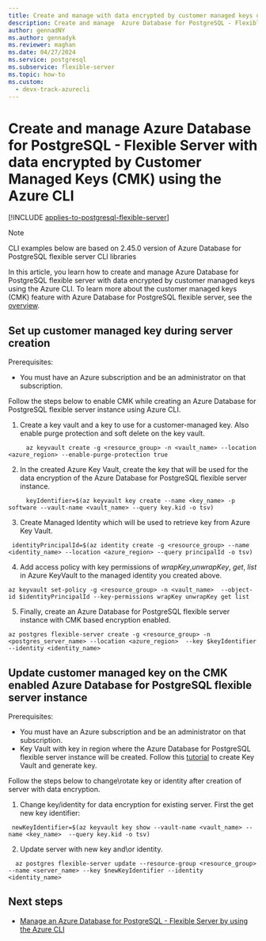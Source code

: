 ```yaml
---
title: Create and manage with data encrypted by customer managed keys using the Azure CLI
description: Create and manage  Azure Database for PostgreSQL - Flexible Server with data  encrypted by Customer Managed Keys using the Azure CLI.
author: gennadNY
ms.author: gennadyk
ms.reviewer: maghan
ms.date: 04/27/2024
ms.service: postgresql
ms.subservice: flexible-server
ms.topic: how-to
ms.custom:
  - devx-track-azurecli
---
```

# Create and manage  Azure Database for PostgreSQL - Flexible Server with data  encrypted by Customer Managed Keys (CMK) using the Azure CLI

[!INCLUDE [applies-to-postgresql-flexible-server](~/reusable-content/ce-skilling/azure/includes/postgresql/includes/applies-to-postgresql-flexible-server.md)]

> [!NOTE]  
> CLI examples below are based on 2.45.0 version of Azure Database for PostgreSQL flexible server CLI libraries

In this article, you learn how to create and manage Azure Database for PostgreSQL flexible server with data  encrypted by customer managed keys using the Azure CLI. To learn more about the customer managed keys (CMK) feature with Azure Database for PostgreSQL flexible server, see the [overview](concepts-data-encryption.md).

## Set up customer managed key during server creation

Prerequisites:

- You must have an Azure subscription and be an administrator on that subscription.

Follow the steps below to enable CMK while creating an Azure Database for PostgreSQL flexible server instance using Azure CLI.

1.  Create a key vault and a key to use for a customer-managed key. Also enable purge protection and soft delete on the key vault.

```azurecli-interactive
     az keyvault create -g <resource_group> -n <vault_name> --location <azure_region> --enable-purge-protection true
```

2.  In the created Azure Key Vault, create the key that will be used for the data encryption of the Azure Database for PostgreSQL flexible server instance.

```azurecli-interactive
     keyIdentifier=$(az keyvault key create --name <key_name> -p software --vault-name <vault_name> --query key.kid -o tsv)
```
3. Create Managed Identity which will be used to retrieve key from Azure Key Vault.
```azurecli-interactive
 identityPrincipalId=$(az identity create -g <resource_group> --name <identity_name> --location <azure_region> --query principalId -o tsv)
```

4. Add access policy with key permissions of *wrapKey*,*unwrapKey*, *get*, *list* in Azure KeyVault to the managed identity you created above.
```azurecli-interactive
az keyvault set-policy -g <resource_group> -n <vault_name>  --object-id $identityPrincipalId --key-permissions wrapKey unwrapKey get list
```
5.  Finally, create an Azure Database for PostgreSQL flexible server instance with CMK based encryption enabled.
```azurecli-interactive
az postgres flexible-server create -g <resource_group> -n <postgres_server_name> --location <azure_region>  --key $keyIdentifier --identity <identity_name>
```
## Update customer managed key on the CMK enabled Azure Database for PostgreSQL flexible server instance

Prerequisites:
- You must have an Azure subscription and be an administrator on that subscription.
- Key Vault with key in region where the Azure Database for PostgreSQL flexible server instance will be created. Follow this [tutorial](../../key-vault/general/quick-create-portal.md) to create Key Vault and generate key. 

Follow the steps below to change\rotate key or identity after creation of server with data encryption. 
1. Change key/identity  for data encryption for existing server. First the get new key identifier:
```azurecli-interactive
 newKeyIdentifier=$(az keyvault key show --vault-name <vault_name> --name <key_name>  --query key.kid -o tsv)
```
2. Update server with new key and\or identity.
```azurecli-interactive
  az postgres flexible-server update --resource-group <resource_group> --name <server_name> --key $newKeyIdentifier --identity <identity_name>
```
## Next steps

- [Manage an Azure Database for PostgreSQL - Flexible Server by using the Azure CLI](how-to-manage-server-cli.md)
